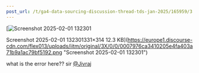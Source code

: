 ```yaml
---
post_url: /t/ga4-data-sourcing-discussion-thread-tds-jan-2025/165959/3
---
```

[![Screenshot 2025-02-01 132301](https://europe1.discourse-cdn.com/flex013/uploads/iitm/original/3X/0/0/0007976ca3410205e4fa403a71b9a1ac79bf5192.png)

Screenshot 2025-02-01 132301331×314 12.3 KB](https://europe1.discourse-cdn.com/flex013/uploads/iitm/original/3X/0/0/0007976ca3410205e4fa403a71b9a1ac79bf5192.png "Screenshot 2025-02-01 132301")

  
what is the error here?? sir [@Jivraj](/u/jivraj)